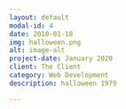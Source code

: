 ```yaml
---
layout: default
modal-id: 4
date: 2010-01-18
img: halloween.png
alt: image-alt
project-date: January 2020
client: The Client
category: Web Development
description: halloween 1979

---
```

